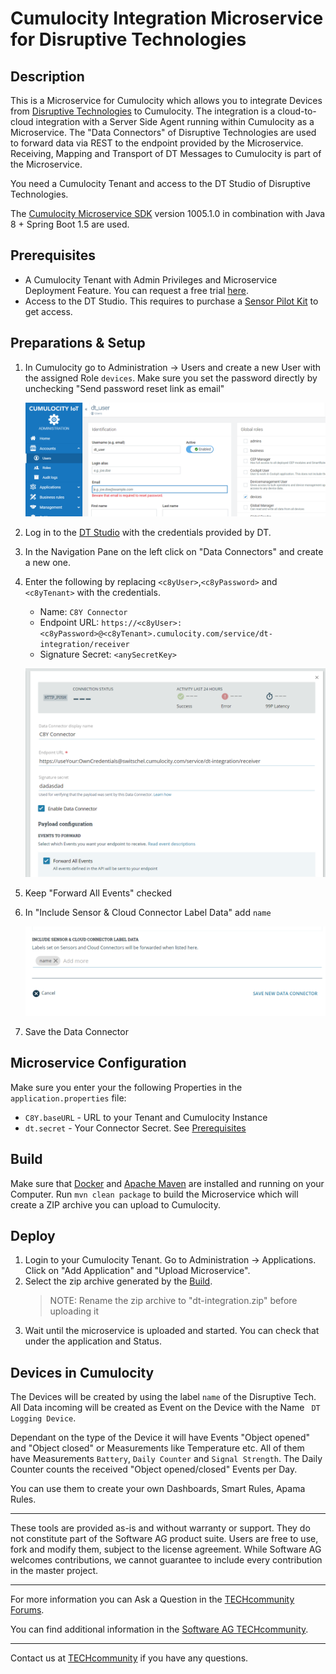 # Cumulocity Integration Microservice for Disruptive Technologies

## Description
This is a Microservice for Cumulocity which allows you to integrate Devices from [Disruptive Technologies](https://www.disruptive-technologies.com/) to Cumulocity.
The integration is a cloud-to-cloud integration with a Server Side Agent running within Cumulocity as a Microservice.
The "Data Connectors" of Disruptive Technologies are used to forward data via REST to the endpoint provided by the Microservice.
Receiving, Mapping and Transport of DT Messages to Cumulocity is part of the Microservice.

You need a Cumulocity Tenant and access to the DT Studio of Disruptive Technologies.

The [Cumulocity Microservice SDK](https://cumulocity.com/guides/microservice-sdk/introduction/) version 1005.1.0 in combination with Java 8 + Spring Boot 1.5 are used.

## Prerequisites

- A Cumulocity Tenant with Admin Privileges and Microservice Deployment Feature. You can request a free trial [here](https://cumulocity.com/try-cumulocity-free/).
- Access to the DT Studio. This requires to purchase a [Sensor Pilot Kit](https://www.disruptive-technologies.com/pilot-kit/) to get access.

## Preparations & Setup
1. In Cumulocity go to Administration -> Users and create a new User with the assigned Role `devices`. Make sure you set the password directly by unchecking "Send password reset link as email"

    ![c8y_new_User](img/c8y_new_user.png)
    
2. Log in to the [DT Studio](https://studio.disruptive-technologies.com) with the credentials provided by DT.
3. In the Navigation Pane on the left click on "Data Connectors" and create a new one.
4. Enter the following by replacing `<c8yUser>`,`<c8yPassword>` and `<c8yTenant>` with the credentials.
    - Name: `C8Y Connector`
    - Endpoint URL: `https://<c8yUser>:<c8yPassword>@<c8yTenant>.cumulocity.com/service/dt-integration/receiver`
    - Signature Secret: `<anySecretKey>`
    
    ![dt_connector_1](img/dt_connector_1.png)
    
5. Keep "Forward All Events" checked
6. In "Include Sensor & Cloud Connector Label Data" add `name`

    ![dt_connector_2](img/dt_connector_2.png)
    
7. Save the Data Connector

## Microservice Configuration
Make sure you enter your the following Properties in the `application.properties` file:
- `C8Y.baseURL` - URL to your Tenant and Cumulocity Instance
- `dt.secret` - Your Connector Secret. See [Prerequisites](##Prerequisites)

## Build
Make sure that [Docker](https://www.docker.com/) and [Apache Maven](https://maven.apache.org/) are installed and running on your Computer.
Run `mvn clean package` to build the Microservice which will create a ZIP archive you can upload to Cumulocity.

## Deploy
1. Login to your Cumulocity Tenant. Go to Administration -> Applications. Click on "Add Application" and "Upload Microservice".
2. Select the zip archive generated by the [Build](##Build).
    > NOTE: Rename the zip archive to "dt-integration.zip" before uploading it
3. Wait until the microservice is uploaded and started. You can check that under the application and Status.

## Devices in Cumulocity
The Devices will be created by using the label `name` of the Disruptive Tech.
All Data incoming will be created as Event on the Device with the Name `
DT Logging Device`.

Dependant on the type of the Device it will have Events "Object opened" and "Object closed" or Measurements like Temperature etc.
All of them have Measurements `Battery`,  `Daily Counter` and `Signal Strength`.
The Daily Counter counts the received "Object opened/closed" Events per Day.

You can use them to create your own Dashboards, Smart Rules, Apama Rules.
______________________
These tools are provided as-is and without warranty or support. They do not constitute part of the Software AG product suite. Users are free to use, fork and modify them, subject to the license agreement. While Software AG welcomes contributions, we cannot guarantee to include every contribution in the master project.	
______________________
For more information you can Ask a Question in the [TECHcommunity Forums](http://tech.forums.softwareag.com/techjforum/forums/list.page?product=cumulocity).

You can find additional information in the [Software AG TECHcommunity](http://techcommunity.softwareag.com/home/-/product/name/cumulocity).

_________________
Contact us at [TECHcommunity](mailto:technologycommunity@softwareag.com?subject=Github/SoftwareAG) if you have any questions.